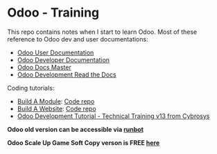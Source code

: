 # Odoo - Training

This repo contains notes when I start to learn Odoo.
Most of these reference to Odoo dev and user documentations:
- [Odoo User Documentation](https://www.odoo.com/documentation/user/14.0/)
- [Odoo Developer Documentation](https://www.odoo.com/documentation/13.0/index.html)
- [Odoo Docs Master](https://odoo-master.readthedocs.io/en/master/)
- [Odoo Development Read the Docs](https://odoo-development.readthedocs.io/en/latest/index.html)

Coding tutorials:

- [Build A Module](https://www.odoo.com/documentation/13.0/howtos/backend.html): [Code repo](https://github.com/linhhonblade/openacademy)
- [Build A Website](https://www.odoo.com/documentation/13.0/howtos/website.html): [Code repo](https://github.com/linhhonblade/academy)
- [Odoo Development Tutorial - Technical Training v13 from Cybrosys](https://www.cybrosys.com/odoo-development-tutorial/)

**Odoo old version can be accessible via [runbot](https://runbot.odoo.com/?fbclid=IwAR3R1l4aS6UHUFvxfoE_dYR2TuwtlY71LhJfPNGrl-cjR1rWXNsprvwdGe0)**

**Odoo Scale Up Game Soft Copy verson is FREE [here](https://www.odoo.com/web/image/17251863/Scale-up_Business_Game_EN.pdf?utm_campaign=Scale-Up&utm_source=download&utm_medium=Website)**
